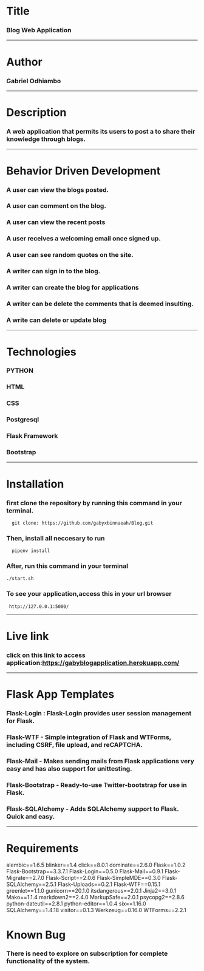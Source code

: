 # Title 
### Blog Web Application
___

# Author 

### Gabriel Odhiambo
___ 

# Description 
### A web application that permits  its users to post a to share their knowledge through blogs.

___ 

# Behavior Driven Development

### A user can view the blogs posted.
### A user can comment on the blog.
### A user can view the recent posts
### A user receives a welcoming email once signed up.

### A user can see random quotes on the site.
### A writer can sign in to the blog.
### A writer can create the blog for applications
### A writer can be delete the comments that is deemed insulting.
### A write can delete or update blog

___

# Technologies

### PYTHON
### HTML 
### CSS
### Postgresql 
### Flask Framework 
### Bootstrap 

___

# Installation
### first clone the repository by running this command in your terminal.
      git clone: https://github.com/gabyxbinnaeah/Blog.git

### Then, install all neccesary to run 
      pipenv install
   
### After, run this command in your terminal

    ./start.sh


### To see your application,access this in your url browser

     http://127.0.0.1:5000/
___

# Live link

### click on this link to access application:https://gabyblogapplication.herokuapp.com/

___


 # Flask App Templates

 ### Flask-Login : Flask-Login provides user session management for Flask.

 ###  Flask-WTF - Simple integration of Flask and WTForms, including CSRF, file upload, and reCAPTCHA.

 ### Flask-Mail - Makes sending mails from Flask applications very easy and has also support for unittesting.

 ### Flask-Bootstrap - Ready-to-use Twitter-bootstrap for use in Flask.

### Flask-SQLAlchemy - Adds SQLAlchemy support to Flask. Quick and easy.

___

# Requirements

alembic==1.6.5
blinker==1.4
click==8.0.1
dominate==2.6.0
Flask==1.0.2
Flask-Bootstrap==3.3.7.1
Flask-Login==0.5.0
Flask-Mail==0.9.1
Flask-Migrate==2.7.0
Flask-Script==2.0.6
Flask-SimpleMDE==0.3.0
Flask-SQLAlchemy==2.5.1
Flask-Uploads==0.2.1
Flask-WTF==0.15.1
greenlet==1.1.0
gunicorn==20.1.0
itsdangerous==2.0.1
Jinja2==3.0.1
Mako==1.1.4
markdown2==2.4.0
MarkupSafe==2.0.1
psycopg2==2.8.6
python-dateutil==2.8.1
python-editor==1.0.4
six==1.16.0
SQLAlchemy==1.4.18
visitor==0.1.3
Werkzeug==0.16.0
WTForms==2.2.1

# Known Bug 
### There is need to explore on subscription  for complete functionality of the system.